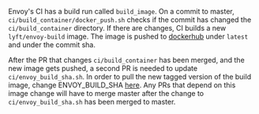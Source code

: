 Envoy's CI has a build run called `build_image`. On a commit to master, `ci/build_container/docker_push.sh`
checks if the commit has changed the `ci/build_container` directory. If there are changes, CI builds a new `lyft/envoy-build`
image. The image is pushed to [dockerhub](https://hub.docker.com/r/lyft/envoy-build/tags/) under `latest` and under the commit sha.

After the PR that changes `ci/build_container` has been merged, and the new image gets pushed,
a second PR is needed to update `ci/envoy_build_sha.sh`. In order to pull the new tagged version of
the build image, change ENVOY_BUILD_SHA [here](https://github.com/envoyproxy/envoy/blob/master/ci/envoy_build_sha.sh).
Any PRs that depend on this image change will have to merge master after the change to `ci/envoy_build_sha.sh` has been merged to master.
